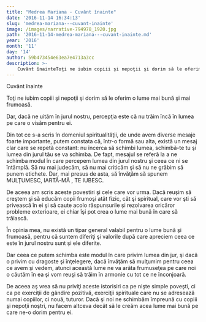 ```yaml
---
title: "Medrea Mariana - Cuvânt înainte"
date: '2016-11-14 16:34:13'
slug: 'medrea-mariana---cuvant-inainte'
image: /images/narrative-794978_1920.jpg
path: '2016-11-14-medrea-mariana---cuvant-inainte.md'
year: '2016'
month: '11'
day: '14'
author: 59b473454e63ea7e4713a3cc
description: >-
    Cuvânt înainteToţi ne iubim copiii şi nepoţii şi dorim să le oferim o lume mai  bună şi mai frumoasă.Dar, dacă ne uităm în jurul nostru, percepţia este că nu trăim încă în lumea pe care o visăm pent
---
```

<div class="kg-card-markdown"><p dir="ltr">Cuvânt înainte</p>
<p dir="ltr">Toţi ne iubim copiii şi nepoţii şi dorim să le oferim o lume mai  bună şi mai frumoasă.</p>
<p dir="ltr">Dar, dacă ne uităm în jurul nostru, percepţia este că nu trăim încă în lumea pe care o visăm pentru ei.</p>
<p dir="ltr">Din tot ce s-a scris în domeniul spiritualităţii, de unde avem diverse mesaje foarte importante, putem constata că, într-o formă sau alta, există un mesaj clar care se repetă constant: nu încerca să schimbi lumea, schimbă-te tu şi lumea din jurul tău se va schimba. De fapt, mesajul se referă la a ne schimba modul în care percepem lumea din jurul nostru şi ceea ce ni se întâmplă. Să nu mai judecăm, să nu mai criticăm şi să nu ne grăbim să punem etichete. Dar, mai presus de asta, să învăţăm să spunem MULŢUMESC, IARTĂ-MĂ , TE IUBESC.</p>
<p dir="ltr">De aceea am scris aceste povestiri şi cele care vor urma. Dacă reuşim să creştem şi să educăm copii frumoşi atât fizic, cât şi spiritual, care vor şti să privească în ei şi să caute acolo răspunsurile şi rezolvarea oricăror probleme exterioare, ei chiar îşi pot crea o lume mai bună în care să trăiască.</p>
<p dir="ltr">În opinia mea, nu există un tipar general valabil pentru o lume bună şi frumoasă, pentru că suntem diferiţi şi valorile după care apreciem ceea ce este în jurul nostru sunt şi ele diferite.</p>
<p dir="ltr">Dar ceea ce putem schimba este modul în care privim lumea din jur, şi dacă o privim cu dragoste şi înţelegere, dacă învăţăm să mulţumim pentru ceea ce avem şi vedem, atunci această lume ne va arăta frumuseţea pe care noi o căutăm în ea şi vom reuşi să trăim în armonie cu tot ce ne înconjoară.</p>
<p dir="ltr">De aceea aş vrea să nu priviţi aceste istorisiri ca pe nişte simple poveşti, ci ca pe exerciţii de gândire pozitivă, exerciţii spirituale care nu se adresează numai copiilor, ci nouă, tuturor. Dacă şi noi ne schimbăm împreună cu copiii şi nepoţii noştri, nu facem altceva decât să le creăm acea lume mai bună pe care ne-o dorim pentru ei.  </p>
<p> </p>
</div>
    